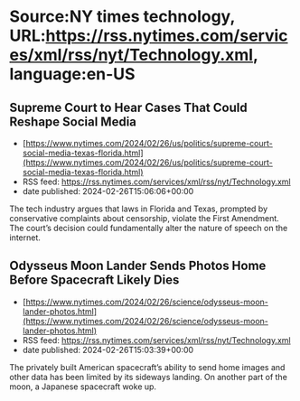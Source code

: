 # Source:NY times technology, URL:https://rss.nytimes.com/services/xml/rss/nyt/Technology.xml, language:en-US

## Supreme Court to Hear Cases That Could Reshape Social Media
 - [https://www.nytimes.com/2024/02/26/us/politics/supreme-court-social-media-texas-florida.html](https://www.nytimes.com/2024/02/26/us/politics/supreme-court-social-media-texas-florida.html)
 - RSS feed: https://rss.nytimes.com/services/xml/rss/nyt/Technology.xml
 - date published: 2024-02-26T15:06:06+00:00

The tech industry argues that laws in Florida and Texas, prompted by conservative complaints about censorship, violate the First Amendment. The court’s decision could fundamentally alter the nature of speech on the internet.

## Odysseus Moon Lander Sends Photos Home Before Spacecraft Likely Dies
 - [https://www.nytimes.com/2024/02/26/science/odysseus-moon-lander-photos.html](https://www.nytimes.com/2024/02/26/science/odysseus-moon-lander-photos.html)
 - RSS feed: https://rss.nytimes.com/services/xml/rss/nyt/Technology.xml
 - date published: 2024-02-26T15:03:39+00:00

The privately built American spacecraft’s ability to send home images and other data has been limited by its sideways landing. On another part of the moon, a Japanese spacecraft woke up.

